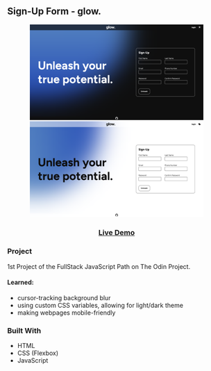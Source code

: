 ## Sign-Up Form - glow.

<p align="center">
  <img src="/readme-images/dark.png" width="400" alt="project pic">
  <img src="/readme-images/light.png" width="400" alt="project pic">
</p>
<h3 align="center">
<a href="https://baheerpayab.github.io/glow-sign-up/">Live Demo</a>
</h3>

### Project

1st Project of the FullStack JavaScript Path on The Odin Project. 

#### Learned:
- cursor-tracking background blur
- using custom CSS variables, allowing for light/dark theme
- making webpages mobile-friendly

### Built With

* HTML
* CSS (Flexbox)
* JavaScript